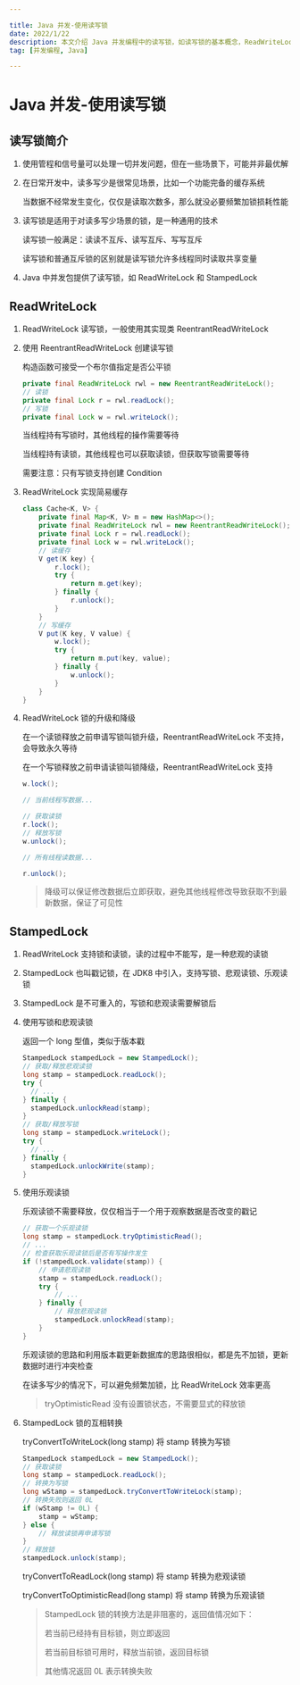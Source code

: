 ```yaml
---

title: Java 并发-使用读写锁
date: 2022/1/22
description: 本文介绍 Java 并发编程中的读写锁，如读写锁的基本概念，ReadWriteLock 和 StampedLock 的使用等
tag: [并发编程, Java]

---
```


# Java 并发-使用读写锁

## 读写锁简介

1. 使用管程和信号量可以处理一切并发问题，但在一些场景下，可能并非最优解

2. 在日常开发中，读多写少是很常见场景，比如一个功能完备的缓存系统

   当数据不经常发生变化，仅仅是读取次数多，那么就没必要频繁加锁损耗性能

3. 读写锁是适用于对读多写少场景的锁，是一种通用的技术

   读写锁一般满足：读读不互斥、读写互斥、写写互斥

   读写锁和普通互斥锁的区别就是读写锁允许多线程同时读取共享变量

4. Java 中并发包提供了读写锁，如 ReadWriteLock 和 StampedLock

## ReadWriteLock

1. ReadWriteLock 读写锁，一般使用其实现类 ReentrantReadWriteLock

2. 使用 ReentrantReadWriteLock 创建读写锁

   构造函数可接受一个布尔值指定是否公平锁

   ```java
   private final ReadWriteLock rwl = new ReentrantReadWriteLock();
   // 读锁
   private final Lock r = rwl.readLock();
   // 写锁
   private final Lock w = rwl.writeLock();
   ```

   当线程持有写锁时，其他线程的操作需要等待

   当线程持有读锁，其他线程也可以获取读锁，但获取写锁需要等待

   需要注意：只有写锁支持创建 Condition

3. ReadWriteLock  实现简易缓存

   ```java
   class Cache<K, V> {
       private final Map<K, V> m = new HashMap<>();
       private final ReadWriteLock rwl = new ReentrantReadWriteLock();
       private final Lock r = rwl.readLock();
       private final Lock w = rwl.writeLock();
       // 读缓存
       V get(K key) {
           r.lock();
           try {
               return m.get(key);
           } finally {
               r.unlock();
           }
       }
       // 写缓存
       V put(K key, V value) {
           w.lock();
           try {
               return m.put(key, value);
           } finally {
               w.unlock();
           }
       }
   }
   ```

4. ReadWriteLock  锁的升级和降级

   在一个读锁释放之前申请写锁叫锁升级，ReentrantReadWriteLock 不支持，会导致永久等待

   在一个写锁释放之前申请读锁叫锁降级，ReentrantReadWriteLock 支持

   ```java
   w.lock();
   
   // 当前线程写数据...
   
   // 获取读锁
   r.lock();
   // 释放写锁
   w.unlock();
   
   // 所有线程读数据...
   
   r.unlock();
   ```

   > 降级可以保证修改数据后立即获取，避免其他线程修改导致获取不到最新数据，保证了可见性

## StampedLock

1. ReadWriteLock  支持锁和读锁，读的过程中不能写，是一种悲观的读锁

2. StampedLock 也叫戳记锁，在 JDK8 中引入，支持写锁、悲观读锁、乐观读锁

2. StampedLock 是不可重入的，写锁和悲观读需要解锁后

4. 使用写锁和悲观读锁

   返回一个 long 型值，类似于版本戳

   ```java
   StampedLock stampedLock = new StampedLock();
   // 获取/释放悲观读锁
   long stamp = stampedLock.readLock();
   try {
     // ...
   } finally {
     stampedLock.unlockRead(stamp);
   }
   // 获取/释放写锁
   long stamp = stampedLock.writeLock();
   try {
     // ...
   } finally {
     stampedLock.unlockWrite(stamp);
   }
   ```

5. 使用乐观读锁

   乐观读锁不需要释放，仅仅相当于一个用于观察数据是否改变的戳记

   ```java
   // 获取一个乐观读锁
   long stamp = stampedLock.tryOptimisticRead();
   // ...
   // 检查获取乐观读锁后是否有写操作发生
   if (!stampedLock.validate(stamp)) {
       // 申请悲观读锁
       stamp = stampedLock.readLock();
       try {
           // ...
       } finally {
           // 释放悲观读锁
           stampedLock.unlockRead(stamp); 
       }
   }
   ```

   乐观读锁的思路和利用版本戳更新数据库的思路很相似，都是先不加锁，更新数据时进行冲突检查

   在读多写少的情况下，可以避免频繁加锁，比 ReadWriteLock  效率更高

   > tryOptimisticRead 没有设置锁状态，不需要显式的释放锁

5. StampedLock 锁的互相转换

   tryConvertToWriteLock(long stamp) 将 stamp 转换为写锁

   ```java
   StampedLock stampedLock = new StampedLock();
   // 获取读锁
   long stamp = stampedLock.readLock();
   // 转换为写锁
   long wStamp = stampedLock.tryConvertToWriteLock(stamp);
   // 转换失败则返回 0L
   if (wStamp != 0L) {
       stamp = wStamp;
   } else {
       // 释放读锁再申请写锁
   }
   // 释放锁
   stampedLock.unlock(stamp);
   ```
   
   tryConvertToReadLock(long stamp) 将 stamp 转换为悲观读锁
   
   tryConvertToOptimisticRead(long stamp) 将 stamp 转换为乐观读锁
   
   > StampedLock 锁的转换方法是非阻塞的，返回值情况如下：
   >
   > 若当前已经持有目标锁，则立即返回
   >
   > 若当前目标锁可用时，释放当前锁，返回目标锁
   >
   > 其他情况返回 0L 表示转换失败
